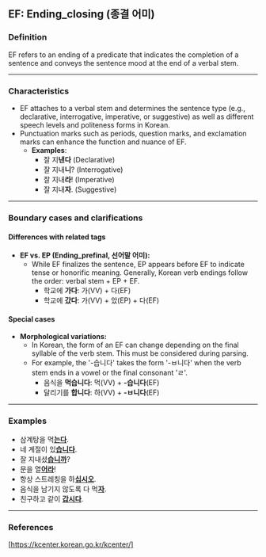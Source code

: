## EF: Ending_closing (종결 어미)

### Definition
EF refers to an ending of a predicate that indicates the completion of a sentence and conveys the sentence mood at the end of a verbal stem.

---

### Characteristics
- EF attaches to a verbal stem and determines the sentence type (e.g., declarative, interrogative, imperative, or suggestive) as well as different speech levels and politeness forms in Korean.
- Punctuation marks such as periods, question marks, and exclamation marks can enhance the function and nuance of EF.
  - **Examples**:
    - 잘 지**낸다** (Declarative)
    - 잘 지내**니**? (Interrogative)
    - 잘 지내**라**! (Imperative)
    - 잘 지내**자**. (Suggestive)

---

### Boundary cases and clarifications

#### Differences with related tags
- **EF vs. EP (Ending_prefinal, 선어말 어미):**  
  - While EF finalizes the sentence, EP appears before EF to indicate tense or honorific meaning. Generally, Korean verb endings follow the order: verbal stem + EP + EF.  
    - 학교에 **가다**: 가(VV) + 다(EF)
    - 학교에 **갔다**: 가(VV) + 았(EP) + 다(EF)

#### Special cases
- **Morphological variations:**  
  - In Korean, the form of an EF can change depending on the final syllable of the verb stem. This must be considered during parsing.  
  - For example, the '-습니다' takes the form '-ㅂ니다' when the verb stem ends in a vowel or the final consonant 'ㄹ'.  
    - 음식을 **먹습니다**: 먹(VV) + **-습니다**(EF)  
    - 달리기를 **합니다**: 하(VV) + **-ㅂ니다**(EF)

---

### Examples
- 삼계탕을 먹<ins>**는다**</ins>.  
- 네 계절이 있<ins>**습니다**</ins>.  
- 잘 지내셨<ins>**습니까**</ins>?  
- 문을 열<ins>**어라**</ins>!  
- 항상 스트레칭을 하<ins>**십시오**</ins>.  
- 음식을 남기지 않도록 다 먹<ins>**자**</ins>.  
- 친구하고 같이 <ins>**갑시다**</ins>.  

---

### References
[https://kcenter.korean.go.kr/kcenter/]
